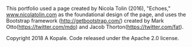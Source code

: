 This portfolio used a page created by Nicola Tolin (2016), "Echoes," www.nicolatolin.com as the foundational design of the page,
and uses the Bootstrap framework (http://getbootstrap.com/) created by Mark Otto(https://twitter.com/mdo) and Jacob Thorton(https://twitter.com/fat).

Copyright 2018 A Kopale. Code released under the Apache 2.0 license.
